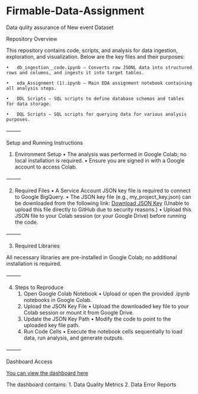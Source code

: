 # Firmable-Data-Assignment
Data qulity assurance of New event Dataset

Repository Overview

This repository contains code, scripts, and analysis for data ingestion, exploration, and visualization. Below are the key files and their purposes:

	•	db_ingestion__code.ipynb – Converts raw JSONL data into structured rows and columns, and ingests it into target tables.
 
	•	eda_Assignment (1).ipynb – Main EDA assignment notebook containing all analysis steps.
 
	•	DDL Scripts – SQL scripts to define database schemas and tables for data storage.
 
	•	DQL Scripts – SQL scripts for querying data for various analysis purposes.

⸻

Setup and Running Instructions

1. Environment Setup
	•	The analysis was performed in Google Colab; no local installation is required.
	•	Ensure you are signed in with a Google account to access Colab.

⸻

2. Required Files
	•	A Service Account JSON key file is required to connect to Google BigQuery.
	•	The JSON key file (e.g., my_project_key.json) can be downloaded from the following link:
[Download JSON Key](https://drive.google.com/file/d/1NctPzZNYBJ2Yh4VrN2XBD5wA8sOk_3p4/view?usp=drive_link )
(Unable to upload this file directly to GitHub due to security reasons.)
	•	Upload this JSON file to your Colab session (or your Google Drive) before running the code.

⸻

3. Required Libraries

All necessary libraries are pre-installed in Google Colab; no additional installation is required.

⸻

4. Steps to Reproduce
	1.	Open Google Colab Notebook
	•	Upload or open the provided .ipynb notebooks in Google Colab.
	2.	Upload the JSON Key File
	•	Upload the downloaded key file to your Colab session or mount it from Google Drive.
	3.	Update the JSON Key Path
	•	Modify the code to point to the uploaded key file path.
	4.	Run Code Cells
	•	Execute the notebook cells sequentially to load data, run analysis, and generate outputs.

⸻

Dashboard Access

[You can view the dashboard here](https://lookerstudio.google.com/u/2/reporting/a79dc567-8837-4844-9237-700e113c8006/page/xUgWF)

The dashboard contains:
	1.	Data Quality Metrics
	2.	Data Error Reports
